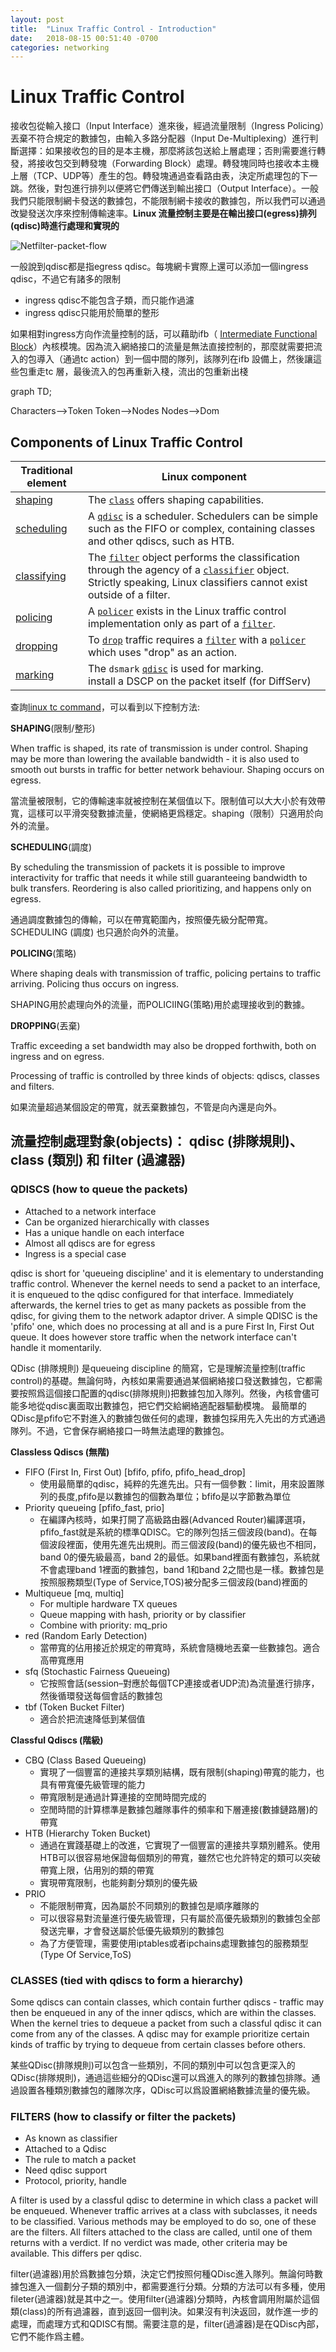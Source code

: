 ```yaml
---
layout: post
title:  "Linux Traffic Control - Introduction"
date:   2018-08-15 00:51:40 -0700
categories: networking
---
```




# Linux Traffic Control

接收包從輸入接口（Input Interface）進來後，經過流量限制（Ingress Policing）丟棄不符合規定的數據包，由輸入多路分配器（Input De-Multiplexing）進行判斷選擇：如果接收包的目的是本主機，那麼將該包送給上層處理；否則需要進行轉發，將接收包交到轉發塊（Forwarding Block）處理。轉發塊同時也接收本主機上層（TCP、UDP等）產生的包。轉發塊通過查看路由表，決定所處理包的下一跳。然後，對包進行排列以便將它們傳送到輸出接口（Output Interface）。一般我們只能限制網卡發送的數據包，不能限制網卡接收的數據包，所以我們可以通過改變發送次序來控制傳輸速率。**Linux 流量控制主要是在輸出接口(egress)排列(qdisc)時進行處理和實現的**

![Netfilter-packet-flow](https://upload.wikimedia.org/wikipedia/commons/3/37/Netfilter-packet-flow.svg)

一般說到qdisc都是指egress qdisc。每塊網卡實際上還可以添加一個ingress qdisc，不過它有諸多的限制

- ingress qdisc不能包含子類，而只能作過濾
- ingress qdisc只能用於簡單的整形

如果相對ingress方向作流量控制的話，可以藉助ifb（ [Intermediate Functional Block](https://wiki.linuxfoundation.org/networking/ifb)）內核模塊。因為流入網絡接口的流量是無法直接控制的，那麼就需要把流入的包導入（通過tc action）到一個中間的隊列，該隊列在ifb 設備上，然後讓這些包重走tc 層，最後流入的包再重新入棧，流出的包重新出棧

graph TD;

Characters-->Token
Token-->Nodes
Nodes-->Dom



## Components of Linux Traffic Control 

[Traffic Control HOWTO]: http://www.tldp.org/HOWTO/Traffic-Control-HOWTO/components.html	"Linux TC components"

| Traditional element                                          | Linux component                                              |
| ------------------------------------------------------------ | ------------------------------------------------------------ |
| [shaping](http://www.tldp.org/HOWTO/Traffic-Control-HOWTO/elements.html#e-shaping) | The [`class`](http://www.tldp.org/HOWTO/Traffic-Control-HOWTO/components.html#c-class) offers shaping capabilities. |
| [scheduling](http://www.tldp.org/HOWTO/Traffic-Control-HOWTO/elements.html#e-scheduling) | A [`qdisc`](http://www.tldp.org/HOWTO/Traffic-Control-HOWTO/components.html#c-qdisc) is a scheduler. Schedulers can be simple such as the FIFO or complex, containing classes and other qdiscs, such as HTB. |
| [classifying](http://www.tldp.org/HOWTO/Traffic-Control-HOWTO/elements.html#e-classifying) | The [`filter`](http://www.tldp.org/HOWTO/Traffic-Control-HOWTO/components.html#c-filter) object performs the classification through the agency of a [`classifier`](http://www.tldp.org/HOWTO/Traffic-Control-HOWTO/components.html#c-classifier) object. Strictly speaking, Linux classifiers cannot exist outside of a filter. |
| [policing](http://www.tldp.org/HOWTO/Traffic-Control-HOWTO/elements.html#e-policing) | A [`policer`](http://www.tldp.org/HOWTO/Traffic-Control-HOWTO/components.html#c-police) exists in the Linux traffic control implementation only as part of a [`filter`](http://www.tldp.org/HOWTO/Traffic-Control-HOWTO/components.html#c-filter). |
| [dropping](http://www.tldp.org/HOWTO/Traffic-Control-HOWTO/elements.html#e-dropping) | To [`drop`](http://www.tldp.org/HOWTO/Traffic-Control-HOWTO/components.html#c-drop) traffic requires a [`filter`](http://www.tldp.org/HOWTO/Traffic-Control-HOWTO/components.html#c-filter) with a [`policer`](http://www.tldp.org/HOWTO/Traffic-Control-HOWTO/components.html#c-police) which uses "drop" as an action. |
| [marking](http://www.tldp.org/HOWTO/Traffic-Control-HOWTO/elements.html#e-marking) | The `dsmark` [`qdisc`](http://www.tldp.org/HOWTO/Traffic-Control-HOWTO/components.html#c-qdisc) is used for marking.<br /> install a DSCP on the packet itself (for DiffServ) |

查詢[linux tc command](https://linux.die.net/man/8/tc)，可以看到以下控制方法:

**SHAPING**(限制/整形)

When traffic is shaped, its rate of transmission is under control. Shaping may be more than lowering the available bandwidth - it is also used to smooth out bursts in traffic for better network behaviour. Shaping occurs on egress.

當流量被限制，它的傳輸速率就被控制在某個值以下。限制值可以大大小於有效帶寬，這樣可以平滑突發數據流量，使網絡更爲穩定。shaping（限制）只適用於向外的流量。 

**SCHEDULING**(調度)

By scheduling the transmission of packets it is possible to improve interactivity for traffic that needs it while still guaranteeing bandwidth to bulk transfers. Reordering is also called prioritizing, and happens only on egress.

通過調度數據包的傳輸，可以在帶寬範圍內，按照優先級分配帶寬。SCHEDULING (調度) 也只適於向外的流量。 

**POLICING**(策略)

Where shaping deals with transmission of traffic, policing pertains to traffic arriving. Policing thus occurs on ingress.

SHAPING用於處理向外的流量，而POLICIING(策略)用於處理接收到的數據。 

**DROPPING**(丟棄)

Traffic exceeding a set bandwidth may also be dropped forthwith, both on ingress and on egress.

Processing of traffic is controlled by three kinds of objects: qdiscs, classes and filters.

如果流量超過某個設定的帶寬，就丟棄數據包，不管是向內還是向外。 



## 流量控制處理對象(objects)： qdisc (排隊規則)、class (類別) 和 filter (過濾器) 

### QDISCS (how to queue the packets)

- Attached to a network interface
- Can be organized hierarchically with classes
- Has a unique handle on each interface
- Almost all qdiscs are for egress
- Ingress is a special case

qdisc is short for 'queueing discipline' and it is elementary to understanding traffic control. Whenever the kernel needs to send a packet to an interface, it is enqueued to the qdisc configured for that interface. Immediately afterwards, the kernel tries to get as many packets as possible from the qdisc, for giving them to the network adaptor driver.
A simple QDISC is the 'pfifo' one, which does no processing at all and is a pure First In, First Out queue. It does however store traffic when the network interface can't handle it momentarily.

QDisc (排隊規則) 是queueing discipline 的簡寫，它是理解流量控制(traffic control)的基礎。無論何時，內核如果需要通過某個網絡接口發送數據包，它都需要按照爲這個接口配置的qdisc(排隊規則)把數據包加入隊列。然後，內核會儘可能多地從qdisc裏面取出數據包，把它們交給網絡適配器驅動模塊。
最簡單的QDisc是pfifo它不對進入的數據包做任何的處理，數據包採用先入先出的方式通過隊列。不過，它會保存網絡接口一時無法處理的數據包。 

**Classless Qdiscs (無階)**

- FIFO (First In, First Out) [bfifo, pfifo, pfifo_head_drop]
  - 使用最簡單的qdisc，純粹的先進先出。只有一個參數：limit，用來設置隊列的長度,pfifo是以數據包的個數為單位；bfifo是以字節數為單位
- Priority queueing [pfifo_fast, prio]
  - 在編譯內核時，如果打開了高級路由器(Advanced Router)編譯選項，pfifo_fast就是系統的標準QDISC。它的隊列包括三個波段(band)。在每個波段裡面，使用先進先出規則。而三個波段(band)的優先級也不相同，band 0的優先級最高，band 2的最低。如果band裡面有數據包，系統就不會處理band 1裡面的數據包，band 1和band 2之間也是一樣。數據包是按照服務類型(Type of Service,TOS)被分配多三個波段(band)裡面的
- Multiqueue [mq, multiq]
  - For multiple hardware TX queues
  - Queue mapping with hash, priority or by classifier
  - Combine with priority: mq_prio
- red (Random Early Detection)
  - 當帶寬的佔用接近於規定的帶寬時，系統會隨機地丟棄一些數據包。適合高帶寬應用
- sfq (Stochastic Fairness Queueing)
  - 它按照會話(session–對應於每個TCP連接或者UDP流)為流量進行排序，然後循環發送每個會話的數據包
- tbf (Token Bucket Filter)
  - 適合於把流速降低到某個值

**Classful Qdiscs (階級)**

- CBQ (Class Based Queueing)
  - 實現了一個豐富的連接共享類別結構，既有限制(shaping)帶寬的能力，也具有帶寬優先級管理的能力
  - 帶寬限制是通過計算連接的空閒時間完成的
  - 空閒時間的計算標準是數據包離隊事件的頻率和下層連接(數據鏈路層)的帶寬
- HTB (Hierarchy Token Bucket)
  - 通過在實踐基礎上的改進，它實現了一個豐富的連接共享類別體系。使用HTB可以很容易地保證每個類別的帶寬，雖然它也允許特定的類可以突破帶寬上限，佔用別的類的帶寬
  - 實現帶寬限制，也能夠劃分類別的優先級
- PRIO
  - 不能限制帶寬，因為屬於不同類別的數據包是順序離隊的
  - 可以很容易對流量進行優先級管理，只有屬於高優先級類別的數據包全部發送完畢，才會發送屬於低優先級類別的數據包
  - 為了方便管理，需要使用iptables或者ipchains處理數據包的服務類型(Type Of Service,ToS)

### CLASSES  (tied with qdiscs to form a hierarchy)

Some qdiscs can contain classes, which contain further qdiscs - traffic may then be enqueued in any of the inner qdiscs, which are within the classes.  When the kernel tries to dequeue a packet from such a classful qdisc it can  come  from  any  of  the  classes. A qdisc may for example prioritize certain kinds of traffic by trying to dequeue from certain classes before others.

某些QDisc(排隊規則)可以包含一些類別，不同的類別中可以包含更深入的QDisc(排隊規則)，通過這些細分的QDisc還可以爲進入的隊列的數據包排隊。通過設置各種類別數據包的離隊次序，QDisc可以爲設置網絡數據流量的優先級。

### FILTERS (how to classify or filter the packets)

- As known as classifier
- Attached to a Qdisc
- The rule to match a packet
- Need qdisc support
- Protocol, priority, handle

A filter is used by a classful qdisc to determine in which class a packet will be enqueued. Whenever traffic arrives at a class with subclasses, it needs to be classified. Various methods may be employed to do so, one of these are the filters. All filters attached to the class are called, until one of them returns with a verdict. If no verdict was made, other criteria may be available. This differs per qdisc.

filter(過濾器)用於爲數據包分類，決定它們按照何種QDisc進入隊列。無論何時數據包進入一個劃分子類的類別中，都需要進行分類。分類的方法可以有多種，使用fileter(過濾器)就是其中之一。使用filter(過濾器)分類時，內核會調用附屬於這個類(class)的所有過濾器，直到返回一個判決。如果沒有判決返回，就作進一步的處理，而處理方式和QDISC有關。需要注意的是，filter(過濾器)是在QDisc內部，它們不能作爲主體。 

